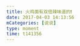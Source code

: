 ```yaml
---
title: 火鸡面有双倍辣味道的❗️
date: 2017-04-03 14:13:56
mCategories: [说说]
type: moment
time: t141356
---
```


